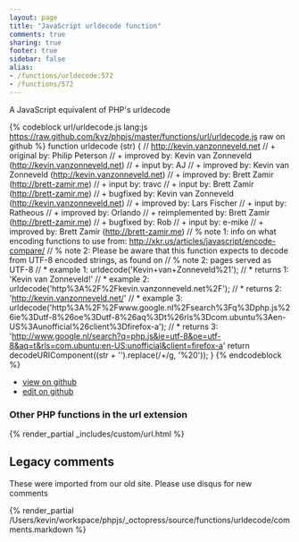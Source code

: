 ```yaml
---
layout: page
title: "JavaScript urldecode function"
comments: true
sharing: true
footer: true
sidebar: false
alias:
- /functions/urldecode:572
- /functions/572
---
```

<!-- Generated by Rakefile:build -->
A JavaScript equivalent of PHP's urldecode

{% codeblock url/urldecode.js lang:js https://raw.github.com/kvz/phpjs/master/functions/url/urldecode.js raw on github %}
function urldecode (str) {
    // http://kevin.vanzonneveld.net
    // +   original by: Philip Peterson
    // +   improved by: Kevin van Zonneveld (http://kevin.vanzonneveld.net)
    // +      input by: AJ
    // +   improved by: Kevin van Zonneveld (http://kevin.vanzonneveld.net)
    // +   improved by: Brett Zamir (http://brett-zamir.me)
    // +      input by: travc
    // +      input by: Brett Zamir (http://brett-zamir.me)
    // +   bugfixed by: Kevin van Zonneveld (http://kevin.vanzonneveld.net)
    // +   improved by: Lars Fischer
    // +      input by: Ratheous
    // +   improved by: Orlando
    // +      reimplemented by: Brett Zamir (http://brett-zamir.me)
    // +      bugfixed by: Rob
    // +      input by: e-mike
    // +   improved by: Brett Zamir (http://brett-zamir.me)
    // %        note 1: info on what encoding functions to use from: http://xkr.us/articles/javascript/encode-compare/
    // %        note 2: Please be aware that this function expects to decode from UTF-8 encoded strings, as found on
    // %        note 2: pages served as UTF-8
    // *     example 1: urldecode('Kevin+van+Zonneveld%21');
    // *     returns 1: 'Kevin van Zonneveld!'
    // *     example 2: urldecode('http%3A%2F%2Fkevin.vanzonneveld.net%2F');
    // *     returns 2: 'http://kevin.vanzonneveld.net/'
    // *     example 3: urldecode('http%3A%2F%2Fwww.google.nl%2Fsearch%3Fq%3Dphp.js%26ie%3Dutf-8%26oe%3Dutf-8%26aq%3Dt%26rls%3Dcom.ubuntu%3Aen-US%3Aunofficial%26client%3Dfirefox-a');
    // *     returns 3: 'http://www.google.nl/search?q=php.js&ie=utf-8&oe=utf-8&aq=t&rls=com.ubuntu:en-US:unofficial&client=firefox-a'
    return decodeURIComponent((str + '').replace(/\+/g, '%20'));
}
{% endcodeblock %}

 - [view on github](https://github.com/kvz/phpjs/blob/master/functions/url/urldecode.js)
 - [edit on github](https://github.com/kvz/phpjs/edit/master/functions/url/urldecode.js)

### Other PHP functions in the url extension
{% render_partial _includes/custom/url.html %}
## Legacy comments
These were imported from our old site. Please use disqus for new comments
<div style="overflow-y: scroll; height: 500px;">
{% render_partial /Users/kevin/workspace/phpjs/_octopress/source/functions/urldecode/comments.markdown %}
</div>

